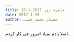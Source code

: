 ```yaml
---
title: خاطره روز 2017-1-15
date: 2017-1-15
author: شعبان محمد حسنی
---
```


اصلا یادم نمیاد امروز چی کار کردم.